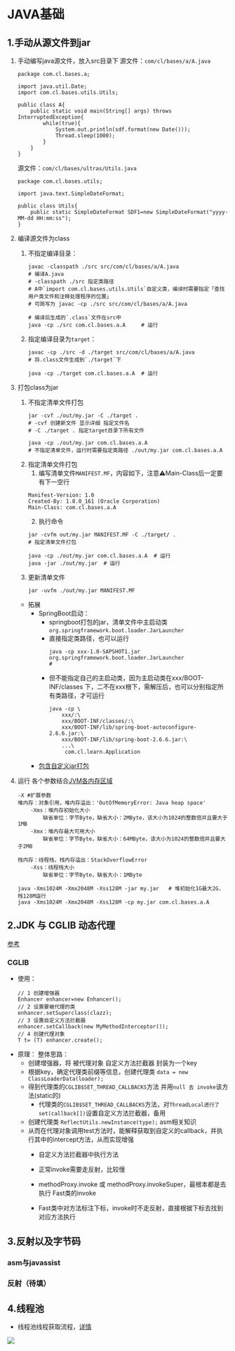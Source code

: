 # JAVA基础

## 1.手动从源文件到jar
1. 手动编写java源文件，放入src目录下
    源文件：`com/cl/bases/a/A.java`
    ```
    package com.cl.bases.a;
    
    import java.util.Date;
    import com.cl.bases.utils.Utils;
        
    public class A{    
        public static void main(String[] args) throws InterruptedException{
            while(true){
                System.out.println(sdf.format(new Date()));
                Thread.sleep(1000);
            }
        }
    }
    ```
    源文件：`com/cl/bases/ultras/Utils.java`
    ```
    package com.cl.bases.utils;

    import java.text.SimpleDateFormat;
    
    public class Utils{
        public static SimpleDateFormat SDF1=new SimpleDateFormat("yyyy-MM-dd HH:mm:ss");
    }
    ```
    
2. 编译源文件为class
    1. 不指定编译目录：
        ```
        javac -classpath ./src src/com/cl/bases/a/A.java
        # 编译A.java
        # -classpath ./src 指定类路径
        # A中`import com.cl.bases.utils.Utils`自定义类，编译时需要指定「查找用户类文件和注释处理程序的位置」
        # 可简写为 javac -cp ./src src/com/cl/bases/a/A.java
        
        # 编译后生成的`.class`文件在src中
        java -cp ./src com.cl.bases.a.A     # 运行
        ```
    2. 指定编译目录为`target`：
        ```
        javac -cp ./src -d ./target src/com/cl/bases/a/A.java
        # 将.class文件生成到`./target`下
        
        java -cp ./target com.cl.bases.a.A  # 运行
        ```
3. 打包class为jar
    1. 不指定清单文件打包
        ```
        jar -cvf ./out/my.jar -C ./target .
        # -cvf 创建新文件 显示详细 指定文件名
        # -C ./target . 指定target目录下所有文件
        
        java -cp ./out/my.jar com.cl.bases.a.A
        # 不指定清单文件，运行时需要指定类路径 ./out/my.jar com.cl.bases.a.A
        ```
    2. 指定清单文件打包
        1. 编写清单文件`MANIFEST.MF`，内容如下，注意⚠️Main-Class后一定要有下一空行
        ```
        Manifest-Version: 1.0
        Created-By: 1.8.0_161 (Oracle Corporation)
        Main-Class: com.cl.bases.a.A

        ```
        2. 执行命令
        ```
        jar -cvfm out/my.jar MANIFEST.MF -C ./target/ .
        # 指定清单文件打包
        
        java -cp ./out/my.jar com.cl.bases.a.A  # 运行
        java -jar ./out/my.jar  # 运行
        ```
    1. 更新清单文件
        ```
        jar -uvfm ./out/my.jar MANIFEST.MF
        ```
    * 拓展
        * SpringBoot启动：
            * springboot打包的jar，清单文件中主启动类`org.springframework.boot.loader.JarLauncher`
            * 直接指定类路径，也可以运行
                ```
                java -cp xxx-1.0-SAPSHOT1.jar org.springframework.boot.loader.JarLauncher
                # 
                ```
            * 但不能指定自己的主启动类，因为主启动类在xxx/BOOT-INF/classes 下，二不在xxx根下，需解压后，也可以分别指定所有类路径，才可运行
                ```
                java -cp \
                    xxx/:\
                    xxx/BOOT-INF/classes/:\
                    xxx/BOOT-INF/lib/spring-boot-autoconfigure-2.6.6.jar:\
                    xxx/BOOT-INF/lib/spring-boot-2.6.6.jar:\
                    ...\
                     com.cl.learn.Application
                ```
        * [包含自定义jar打包](https://github.com/CLgithub/Intellij_SpringBoot_Rebuild-Lib)
4. 运行
    各个参数结合[JVM各内存区域](./JVM.md)
    ```
    -X #扩展参数
    堆内存：对象引用，堆内存溢出：'OutOfMemoryError: Java heap space'
        -Xms：堆内存初始化大小
            缺省单位：字节Byte，缺省大小：2MByte，该大小为1024的整数倍并且要大于1MB
        -Xmx：堆内存最大可用大小
            缺省单位：字节Byte，缺省大小：64MByte，该大小为1024的整数倍并且要大于2MB

    栈内存：线程栈，栈内存溢出：StackOverflowError
        -Xss：线程栈大小
            缺省单位：字节Byte，缺省大小：1MByte
            
    java -Xms1024M -Xmx2048M -Xss128M -jar my.jar   # 堆初始化1G最大2G，栈128M运行
    java -Xms1024M -Xmx2048M -Xss128M -cp my.jar com.cl.bases.a.A
    ```


    
    
## 2.JDK 与 CGLIB 动态代理
[参考](https://www.yuque.com/renyong-jmovm/dadudu/bnfwbc)
### CGLIB
* 使用：
    ```
    // 1 创建增强器
    Enhancer enhancer=new Enhancer();
    // 2 设置要被代理的类
    enhancer.setSuperclass(clazz);
    // 3 设置自定义方法拦截器
    enhancer.setCallback(new MyMethodInterceptor());
    // 4 创建代理对象
    T t= (T) enhancer.create();
    ```
* 原理：
整体思路：
    * 创建增强器，将 被代理对象 自定义方法拦截器 封装为一个key
    * 根据key，确定代理类前缀等信息，创建代理类 `data = new ClassLoaderData(loader);`
    * 得到代理类的`CGLIB$SET_THREAD_CALLBACKS`方法 并用`null 去 invoke`该方法(static的)
        * 代理类的`CGLIB$SET_THREAD_CALLBACKS`方法，对`ThreadLocal进行了set(callback[])`设置自定义方法拦截器，备用
    * 创建代理类 `ReflectUtils.newInstance(type);` asm相关知识
    * 从而在代理对象调用test方法时，能解释获取到自定义的callback，并执行其中的intercept方法，从而实现增强
        * 自定义方法拦截器中执行方法
        * 正常invoke需要走反射，比较慢
        * methodProxy.invoke 或 methodProxy.invokeSuper，最根本都是去执行 Fast类的invoke

        * Fast类中对方法标注下标，invoke时不走反射，直接根据下标去找到对应方法执行

## 3.反射以及字节码
### asm与javassist
### 反射（待填）

## 4.线程池
* 线程池线程获取流程，[详情](../4threadPool/src/main/java/com/cl/learn/threadpool/ExecutorsTest.java)
<img src='./images/1.png'>